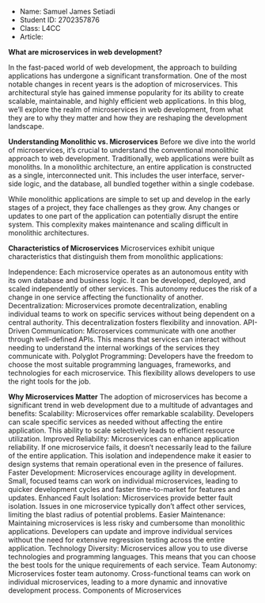 - Name: Samuel James Setiadi
- Student ID: 2702357876
- Class: L4CC
- Article:

**What are microservices in web development?**

In the fast-paced world of web development, the approach to building applications has undergone a significant transformation. One of the most notable changes in recent years is the adoption of microservices. This architectural style has gained immense popularity for its ability to create scalable, maintainable, and highly efficient web applications. In this blog, we’ll explore the realm of microservices in web development, from what they are to why they matter and how they are reshaping the development landscape.

**Understanding Monolithic vs. Microservices**
Before we dive into the world of microservices, it’s crucial to understand the conventional monolithic approach to web development. Traditionally, web applications were built as monoliths. In a monolithic architecture, an entire application is constructed as a single, interconnected unit. This includes the user interface, server-side logic, and the database, all bundled together within a single codebase.

While monolithic applications are simple to set up and develop in the early stages of a project, they face challenges as they grow. Any changes or updates to one part of the application can potentially disrupt the entire system. This complexity makes maintenance and scaling difficult in monolithic architectures.

**Characteristics of Microservices**
Microservices exhibit unique characteristics that distinguish them from monolithic applications:

Independence: Each microservice operates as an autonomous entity with its own database and business logic. It can be developed, deployed, and scaled independently of other services. This autonomy reduces the risk of a change in one service affecting the functionality of another.
Decentralization: Microservices promote decentralization, enabling individual teams to work on specific services without being dependent on a central authority. This decentralization fosters flexibility and innovation.
API-Driven Communication: Microservices communicate with one another through well-defined APIs. This means that services can interact without needing to understand the internal workings of the services they communicate with.
Polyglot Programming: Developers have the freedom to choose the most suitable programming languages, frameworks, and technologies for each microservice. This flexibility allows developers to use the right tools for the job.

**Why Microservices Matter**
The adoption of microservices has become a significant trend in web development due to a multitude of advantages and benefits:
Scalability: Microservices offer remarkable scalability. Developers can scale specific services as needed without affecting the entire application. This ability to scale selectively leads to efficient resource utilization.
Improved Reliability: Microservices can enhance application reliability. If one microservice fails, it doesn’t necessarily lead to the failure of the entire application. This isolation and independence make it easier to design systems that remain operational even in the presence of failures.
Faster Development: Microservices encourage agility in development. Small, focused teams can work on individual microservices, leading to quicker development cycles and faster time-to-market for features and updates.
Enhanced Fault Isolation: Microservices provide better fault isolation. Issues in one microservice typically don’t affect other services, limiting the blast radius of potential problems.
Easier Maintenance: Maintaining microservices is less risky and cumbersome than monolithic applications. Developers can update and improve individual services without the need for extensive regression testing across the entire application.
Technology Diversity: Microservices allow you to use diverse technologies and programming languages. This means that you can choose the best tools for the unique requirements of each service.
Team Autonomy: Microservices foster team autonomy. Cross-functional teams can work on individual microservices, leading to a more dynamic and innovative development process.
Components of Microservices